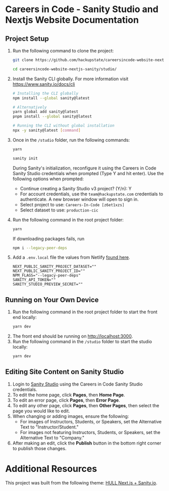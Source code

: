 # Careers in Code - Sanity Studio and Nextjs Website Documentation

## Project Setup

1. Run the following command to clone the project:
   ```bash
   git clone https://github.com/hackupstate/careersincode-website-nextjs-sanity.git
   ```

   ```bash
   cd careersincode-website-nextjs-sanity/studio/
   ```
2. Install the Sanity CLI globally. For more information visit https://www.sanity.io/docs/cli
   ```bash
   # Installing the CLI globally
   npm install --global sanity@latest

   # Alternatively
   yarn global add sanity@latest
   pnpm install --global sanity@latest

   # Running the CLI without global installation
   npx -y sanity@latest [command]
   ```

3. Once in the `/studio` folder, run the following commands:
   ```bash
   yarn
   ```
   ```bash
   sanity init
   ```
   During Sanity's initialization, reconfigure it using the Careers in Code Sanity Studio credentials when prompted (Type Y and hit enter). Use the following options when prompted:
      - Continue creating a Sanity Studio v3 project? (Y/n): Y
      - For account credentials, use the `team@hackupstate.com` credentials to authenticate. A new browser window will open to sign in. 
      - Select project to use: `Careers-In-Code [z6et1xzs]`
      - Select dataset to use: `production-cic`

4. Run the following command in the root project folder:
   ```bash
   yarn
   ```
   
   If downloading packages fails, run
   ```bash
   npm i --legacy-peer-deps
   ```
5. Add a `.env.local` file the values from Netlify [found here](https://app.netlify.com/sites/careersincode/configuration/env#environment-variables). 

   ```env
   NEXT_PUBLIC_SANITY_PROJECT_DATASET=""
   NEXT_PUBLIC_SANITY_PROJECT_ID=""
   NPM_FLAGS="--legacy-peer-deps"
   SANITY_API_TOKEN=""
   SANITY_STUDIO_PREVIEW_SECRET=""
   ```

## Running on Your Own Device

1. Run the following command in the root project folder to start the front end locally:
   ```bash
   yarn dev
   ```
2. The front end should be running on [http://localhost:3000](http://localhost:3000).
3. Run the following command in the `/studio` folder to start the studio locally:
   ```bash
   yarn dev
   ```

## Editing Site Content on Sanity Studio

1. Login to [Sanity Studio](https://careers-in-code.sanity.studio/studio/desk) using the Careers in Code Sanity Studio credentials.
2. To edit the home page, click **Pages**, then **Home Page**.
3. To edit an error page, click **Pages**, then **Error Page**.
4. To edit any other page, click **Pages**, then **Other Pages**, then select the page you would like to edit.
5. When changing or adding images, ensure the following:
   - For images of Instructors, Students, or Speakers, set the Alternative Text to "Instructor/Student."
   - For images not featuring Instructors, Students, or Speakers, set the Alternative Text to "Company."
6. After making an edit, click the **Publish** button in the bottom right corner to publish those changes.

# Additional Resources
This project was built from the following theme: [HULL Next.js + Sanity.io](https://github.com/ndimatteo/HULL). 